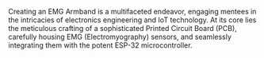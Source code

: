 Creating an EMG Armband is a multifaceted endeavor, engaging mentees in the intricacies of electronics engineering and IoT technology. At its core lies the meticulous crafting of a sophisticated Printed Circuit Board (PCB), carefully housing EMG (Electromyography) sensors, and seamlessly integrating them with the potent ESP-32 microcontroller.
